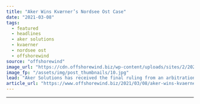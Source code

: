 ```yaml
---
title: "Aker Wins Kværner’s Nordsee Ost Case"
date: "2021-03-08"
tags: 
  - featured
  - headlines
  - aker solutions
  - kvaerner
  - nordsee ost
  - offshorewind
source: "offshorewind"
image_url: "https://cdn.offshorewind.biz/wp-content/uploads/sites/2/2020/09/04142300/Nordsee-Ost_RWE.jpg"
image_fp: "/assets/img/post_thumbnails/10.jpg"
lead: "Aker Solutions has received the final ruling from an arbitration tribunal in Germany in"
article_url: "https://www.offshorewind.biz/2021/03/08/aker-wins-kvaerners-nordsee-ost-case/"
---
```


---

